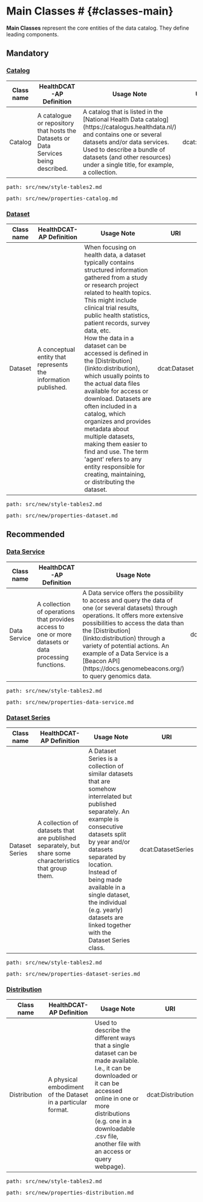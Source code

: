 # Main Classes # {#classes-main}
**Main Classes** represent the core entities of the data catalog. They define leading components.

## Mandatory 

### [Catalog](https://www.w3.org/TR/vocab-dcat-3/#Class:Catalog)
<table> 
  <thead> 
    <tr> 
      <th>Class name</th> 
      <th>HealthDCAT-AP Definition</th> 
      <th>Usage Note</th> 
      <th>URI</th> 
    </tr> 
  </thead> 
  <tbody> 
    <tr> 
      <td>Catalog</td> 
      <td>A catalogue or repository that hosts the Datasets or Data Services being described.</td> 
      <td>A catalog that is listed in the [National Health Data catalog](https://catalogus.healthdata.nl/) and contains one or several datasets and/or data services. Used to describe a bundle of datasets (and other resources) under a single title, for example, a collection.</td> 
      <td>dcat:Catalog</td> 
    </tr> 
  </tbody> 
</table>

<pre class=include>
path: src/new/style-tables2.md
</pre>

<pre class=include>
path: src/new/properties-catalog.md
</pre>

### [Dataset](https://www.w3.org/TR/vocab-dcat-3/#Class:Dataset)
<table> 
  <thead> 
    <tr> 
      <th>Class name</th> 
      <th>HealthDCAT-AP Definition</th> 
      <th>Usage Note</th> 
      <th>URI</th> 
    </tr> 
  </thead> 
  <tbody> 
    <tr> 
      <td>Dataset</td> 
      <td>A conceptual entity that represents the information published.</td> 
      <td>When focusing on health data, a dataset typically contains structured information gathered from a study or research project related to health topics. This might include clinical trial results, public health statistics, patient records, survey data, etc. <br> 
      How the data in a dataset can be accessed is defined in the [Distribution](linkto:distribution), which usually points to the actual data files available for access or download. Datasets are often included in a catalog, which organizes and provides metadata about multiple datasets, making them easier to find and use. The term 'agent' refers to any entity responsible for creating, maintaining, or distributing the dataset.</td> 
      <td>dcat:Dataset</td> 
    </tr>  
  </tbody> 
</table>

<pre class=include>
path: src/new/style-tables2.md
</pre>

<pre class=include>
path: src/new/properties-dataset.md
</pre>

## Recommended 

### [Data Service](http://www.w3.org/ns/dcat#DataService)
<table> 
  <thead> 
    <tr> 
      <th>Class name</th> 
      <th>HealthDCAT-AP Definition</th> 
      <th>Usage Note</th> 
      <th>URI</th> 
    </tr> 
  </thead> 
  <tbody> 
    <tr> 
      <td>Data Service</td> 
      <td>A collection of operations that provides access to one or more datasets or data processing functions.</td> 
      <td>A Data service offers the possibility to access and query the data of one (or several datasets) through operations. It offers more extensive possibilities to access the data than the [Distribution](linkto:distribution) through a variety of potential actions. An example of a Data Service is a [Beacon API](https://docs.genomebeacons.org/) to query genomics data.</td> 
      <td>dcat:DataService</td> 
    </tr> 
  </tbody> 
</table>

<pre class=include>
path: src/new/style-tables2.md
</pre>

<pre class=include>
path: src/new/properties-data-service.md
</pre>

### [Dataset Series](https://www.w3.org/TR/vocab-dcat-3/#Class:Dataset_Series)
<table> 
  <thead> 
    <tr> 
      <th>Class name</th> 
      <th>HealthDCAT-AP Definition</th> 
      <th>Usage Note</th> 
      <th>URI</th> 
    </tr> 
  </thead> 
  <tbody> 
    <tr> 
      <td>Dataset Series</td> 
      <td>A collection of datasets that are published separately, but share some characteristics that group them.</td> 
      <td>A Dataset Series is a collection of similar datasets that are somehow interrelated but published separately. An example is consecutive datasets split by year and/or datasets separated by location. Instead of being made available in a single dataset, the individual (e.g. yearly) datasets are linked together with the Dataset Series class.</td> 
      <td>dcat:DatasetSeries</td> 
    </tr> 
  </tbody> 
</table>

<pre class=include>
path: src/new/style-tables2.md
</pre>

<pre class=include>
path: src/new/properties-dataset-series.md
</pre>

### [Distribution](http://www.w3.org/ns/dcat#Distribution)
<table> 
  <thead> 
    <tr> 
      <th>Class name</th> 
      <th>HealthDCAT-AP Definition</th> 
      <th>Usage Note</th> 
      <th>URI</th> 
    </tr> 
  </thead> 
  <tbody> 
    <tr> 
      <td>Distribution</td> 
      <td>A physical embodiment of the Dataset in a particular format.</td> 
      <td>Used to describe the different ways that a single dataset can be made available. I.e., it can be downloaded or it can be accessed online in one or more distributions (e.g. one in a downloadable .csv file, another file with an access or query webpage).</td> 
      <td>dcat:Distribution</td> 
    </tr> 
  </tbody> 
</table>

<pre class=include>
path: src/new/style-tables2.md
</pre>

<pre class=include>
path: src/new/properties-distribution.md
</pre>
